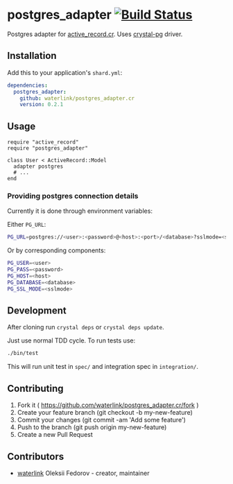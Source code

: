 # postgres_adapter [![Build Status](https://travis-ci.org/waterlink/postgres_adapter.cr.svg?branch=master)](https://travis-ci.org/waterlink/postgres_adapter.cr)

Postgres adapter for
[active_record.cr](https://github.com/waterlink/active_record.cr). Uses
[crystal-pg](https://github.com/will/crystal-pg) driver.

## Installation

Add this to your application's `shard.yml`:

```yaml
dependencies:
  postgres_adapter:
    github: waterlink/postgres_adapter.cr
    version: 0.2.1
```

## Usage

```crystal
require "active_record"
require "postgres_adapter"

class User < ActiveRecord::Model
  adapter postgres
  # ...
end
```

### Providing postgres connection details

Currently it is done through environment variables:

Either `PG_URL`:

```bash
PG_URL=postgres://<user>:<password>@<host>:<port>/<database>?sslmode=<sslmode>
```

Or by corresponding components:

```bash
PG_USER=<user>
PG_PASS=<password>
PG_HOST=<host>
PG_DATABASE=<database>
PG_SSL_MODE=<sslmode>
```

## Development

After cloning run `crystal deps` or `crystal deps update`.

Just use normal TDD cycle. To run tests use:

```bash
./bin/test
```

This will run unit test in `spec/` and integration spec in `integration/`.

## Contributing

1. Fork it ( https://github.com/waterlink/postgres_adapter.cr/fork )
2. Create your feature branch (git checkout -b my-new-feature)
3. Commit your changes (git commit -am 'Add some feature')
4. Push to the branch (git push origin my-new-feature)
5. Create a new Pull Request

## Contributors

- [waterlink](https://github.com/waterlink) Oleksii Fedorov - creator, maintainer
